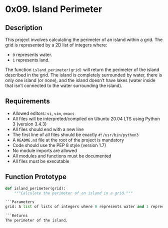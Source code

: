 # 0x09. Island Perimeter

## Description

This project involves calculating the perimeter of an island within a grid. The grid is represented by a 2D list of integers where:
- `0` represents water.
- `1` represents land.

The function `island_perimeter(grid)` will return the perimeter of the island described in the grid. The island is completely surrounded by water, there is only one island (or none), and the island doesn’t have lakes (water inside that isn’t connected to the water surrounding the island).

## Requirements

- Allowed editors: `vi`, `vim`, `emacs`
- All files will be interpreted/compiled on Ubuntu 20.04 LTS using Python 3 (version 3.4.3)
- All files should end with a new line
- The first line of all files should be exactly `#!/usr/bin/python3`
- A `README.md` file at the root of the project is mandatory
- Code should use the PEP 8 style (version 1.7)
- No module imports are allowed
- All modules and functions must be documented
- All files must be executable

## Function Prototype

```Python
def island_perimeter(grid):
    """Calculate the perimeter of an island in a grid."""

```Parameters
grid: A list of lists of integers where 0 represents water and 1 represents land.

```Returns
The perimeter of the island.
